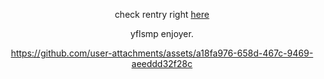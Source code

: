 <div align="center">

check rentry right [here](https://rentry.co/needyourblood)

yflsmp enjoyer.




https://github.com/user-attachments/assets/a18fa976-658d-467c-9469-aeeddd32f28c


